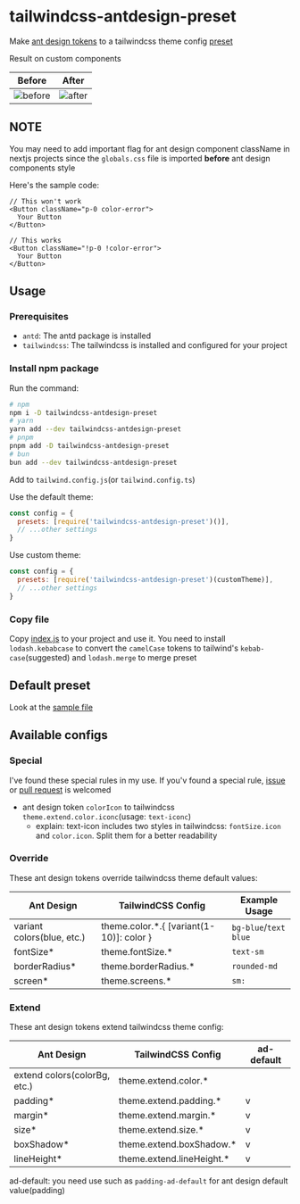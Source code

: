 # tailwindcss-antdesign-preset

Make [ant design tokens](https://ant.design/docs/react/customize-theme#seedtoken) to a tailwindcss theme config [preset](https://tailwindcss.com/docs/presets)

Result on custom components

| Before                                                                                         | After                                                                                        |
| ---------------------------------------------------------------------------------------------- | -------------------------------------------------------------------------------------------- |
| ![before](https://cdn.jsdelivr.net/gh/rexcape/tailwindcss-antdesign-preset/.github/before.png) | ![after](https://cdn.jsdelivr.net/gh/rexcape/tailwindcss-antdesign-preset/.github/after.png) |

## NOTE

You may need to add important flag for ant design component className in nextjs projects since the `globals.css` file is imported **before** ant design components style

Here's the sample code:

```tsx
// This won't work
<Button className="p-0 color-error">
  Your Button
</Button>

// This works
<Button className="!p-0 !color-error">
  Your Button
</Button>
```

## Usage

### Prerequisites

- `antd`: The antd package is installed
- `tailwindcss`: The tailwindcss is installed and configured for your project

### Install npm package

Run the command:

```sh
# npm
npm i -D tailwindcss-antdesign-preset
# yarn
yarn add --dev tailwindcss-antdesign-preset
# pnpm
pnpm add -D tailwindcss-antdesign-preset
# bun
bun add --dev tailwindcss-antdesign-preset
```

Add to `tailwind.config.js`(or `tailwind.config.ts`)

Use the default theme:

```js
const config = {
  presets: [require('tailwindcss-antdesign-preset')()],
  // ...other settings
}
```

Use custom theme:

```js
const config = {
  presets: [require('tailwindcss-antdesign-preset')(customTheme)],
  // ...other settings
}
```

### Copy file

Copy [index.js](./src/index.js) to your project and use it. You need to install `lodash.kebabcase` to convert the `camelCase` tokens to tailwind's `kebab-case`(suggested) and `lodash.merge` to merge preset

## Default preset

Look at the [sample file](./src/sample.js)

## Available configs

### Special

I've found these special rules in my use. If you'v found a special rule, [issue](https://github.com/rexcape/tailwindcss-antdesign-preset/issues/new) or [pull request](https://github.com/rexcape/tailwindcss-antdesign-preset/compare) is welcomed

- ant design token `colorIcon` to tailwindcss `theme.extend.color.iconc`(usage: `text-iconc`)
  - explain: text-icon includes two styles in tailwindcss: `fontSize.icon` and `color.icon`. Split them for a better readability

### Override

These ant design tokens override tailwindcss theme default values:

| Ant Design                 | TailwindCSS Config                        | Example Usage         |
| -------------------------- | ----------------------------------------- | --------------------- |
| variant colors(blue, etc.) | theme.color.\*.{ [variant(1-10)]: color } | `bg-blue`/`text blue` |
| fontSize\*                 | theme.fontSize.\*                         | `text-sm`             |
| borderRadius\*             | theme.borderRadius.\*                     | `rounded-md`          |
| screen\*                   | theme.screens.\*                          | `sm:`                 |

### Extend

These ant design tokens extend tailwindcss theme config:

| Ant Design                   | TailwindCSS Config         | ad-default |
| ---------------------------- | -------------------------- | ---------- |
| extend colors(colorBg, etc.) | theme.extend.color.\*      |            |
| padding\*                    | theme.extend.padding.\*    | v          |
| margin\*                     | theme.extend.margin.\*     | v          |
| size\*                       | theme.extend.size.\*       | v          |
| boxShadow\*                  | theme.extend.boxShadow.\*  | v          |
| lineHeight\*                 | theme.extend.lineHeight.\* | v          |

ad-default: you need use such as `padding-ad-default` for ant design default value(padding)
